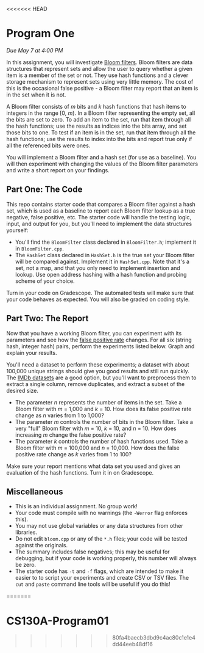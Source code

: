 <<<<<<< HEAD
# Program One

_Due May 7 at 4:00 PM_

In this assignment, you will investigate [Bloom filters][bf].  Bloom filters are
data structures that represent sets  and allow the user to query whether a given
item is a member of the set or not. They use hash functions and a clever storage
mechanism to  represent sets  using very little memory.  The cost of this is the
occasional false positive - a Bloom filter may report that an item is in the set
when it is not.

A Bloom filter consists of  _m_ bits  and _k_ hash functions  that hash items to
integers  in the range [0, _m_).  In a Bloom filter  representing the empty set,
all the bits are set to zero.  To add an item to the set,  run that item through
all the hash functions;  use the results as indices into the bits array, and set
those bits to one.  To test if an item is in the set,  run that item through all
the hash functions;  use the results to index into the bits and report true only
if all the referenced bits were ones.

You will implement  a Bloom filter  and a hash set (for use as a baseline).  You
will then experiment with changing the values of the Bloom filter parameters and
write a short report on your findings.


## Part One: The Code

This repo contains starter code that compares a Bloom filter against a hash set,
which  is used  as a baseline  to report  each  Bloom  filter  lookup  as a true
negative,  false positive, etc.  The starter code will handle the testing logic,
input,  and output  for you,  but you'll need  to implement the  data structures
yourself:

- You'll find the `BloomFilter` class declared in `BloomFilter.h`;  implement it
  in `BloomFilter.cpp`.
- The `HashSet` class  declared in `HashSet.h` is the true set your Bloom filter
  will be compared against. Implement it in `HashSet.cpp`. Note that it's a set,
  not a map, and that you only need to implement insertion and lookup.  Use open
  address hashing with a hash function and probing scheme of your choice.

Turn in your code  on Gradescope.  The automated tests  will make sure that your
code behaves as expected.  You will also be graded on coding style.


## Part Two: The Report

Now that you have a working Bloom filter, you can experiment with its parameters
and see how the  [false positive rate][fp]  changes.  For all six  (string hash,
integer hash)  pairs,  perform the experiments  listed below.  Graph and explain
your results.

You'll need a dataset to perform these experiments; a dataset with about 100,000
unique strings  should give you good results  and still run quickly.  The  [IMDb
datasets][db] are a good option, but you'll want to preprocess them to extract a
single column, remove duplicates, and extract a subset of the desired size.

- The parameter  _n_  represents  the number of items  in the set.  Take a Bloom
  filter with _m_ = 1,000 and _k_ = 10. How does its false positive rate  change
  as _n_ varies from 1 to 1,000?
- The parameter _m_ controls the number of bits in the Bloom filter. Take a very
  "full" Bloom filter with _m_ = 10, _k_ = 10, and _n_ = 10. How does increasing
  _m_ change the false positive rate?
- The parameter _k_  controls the number  of hash  functions used.  Take a Bloom
  filter with _m_ = 100,000 and _n_ = 10,000.  How does the  false positive rate
  change as _k_ varies from 1 to 100?

Make sure your report mentions what data set you used and gives an evaluation of
the hash functions.  Turn it in on Gradescope.


## Miscellaneous

- This is an individual assignment.  No group work!
- Your code must compile with no warnings (the `-Werror` flag enforces this).
- You may not use global variables or any data structures from other libraries.
- Do not edit  `bloom.cpp`  or any of the `*.h` files;  your code will be tested
  against the originals.
- The summary includes false negatives; this may be useful for debugging, but if
  your code is working properly, this number will always be zero.
- The starter code has `-t` and `-f` flags, which are intended to make it easier
  to to script your experiments  and create  CSV  or  TSV  files.  The `cut` and
  `paste` command line tools will be useful if you do this!


[bf]: https://en.wikipedia.org/wiki/Bloom_filter
[fp]: https://en.wikipedia.org/wiki/Evaluation_of_binary_classifiers
[db]: https://datasets.imdbws.com/
=======
# CS130A-Program01
>>>>>>> 80fa4baecb3dbd9c4ac80c1e1e4dd44eeb48df16
